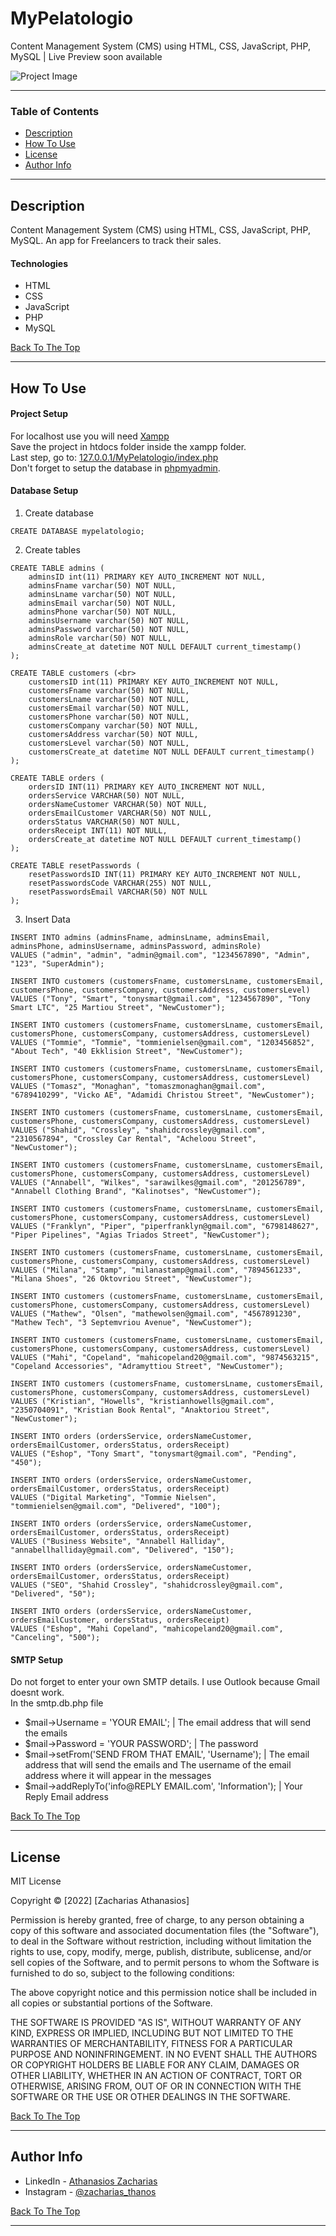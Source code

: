# MyPelatologio
Content Management System (CMS) using HTML, CSS, JavaScript, PHP, MySQL | Live Preview soon available

![Project Image](https://cdn.discordapp.com/attachments/924363712821882890/987764423412297759/project-image.png)

---

### Table of Contents

- [Description](#description)
- [How To Use](#how-to-use)
- [License](#license)
- [Author Info](#author-info)

---

## Description

Content Management System (CMS) using HTML, CSS, JavaScript, PHP, MySQL. 
Αn app for Freelancers to track their sales.

#### Technologies

- HTML
- CSS
- JavaScript
- PHP
- MySQL

[Back To The Top](#mypelatologio)

---

## How To Use

#### Project Setup

For localhost use you will need [Xampp](https://www.apachefriends.org/download.html)
<br>
Save the project in htdocs folder inside the xampp folder.
<br>
Last step, go to: [127.0.0.1/MyPelatologio/index.php](http://127.0.0.1/MyPelatologio/index.php)
<br>
Don't forget to setup the database in [phpmyadmin](http://127.0.0.1/phpmyadmin).

#### Database Setup

1. Create database

```
CREATE DATABASE mypelatologio;
```

2. Create tables

```
CREATE TABLE admins (
  	adminsID int(11) PRIMARY KEY AUTO_INCREMENT NOT NULL,
  	adminsFname varchar(50) NOT NULL,
  	adminsLname varchar(50) NOT NULL,
  	adminsEmail varchar(50) NOT NULL,
  	adminsPhone varchar(50) NOT NULL,
  	adminsUsername varchar(50) NOT NULL,
  	adminsPassword varchar(50) NOT NULL,
  	adminsRole varchar(50) NOT NULL,
  	adminsCreate_at datetime NOT NULL DEFAULT current_timestamp()
);

CREATE TABLE customers (<br>
	customersID int(11) PRIMARY KEY AUTO_INCREMENT NOT NULL,
  	customersFname varchar(50) NOT NULL,
  	customersLname varchar(50) NOT NULL,
  	customersEmail varchar(50) NOT NULL,
  	customersPhone varchar(50) NOT NULL,
  	customersCompany varchar(50) NOT NULL,
  	customersAddress varchar(50) NOT NULL,
  	customersLevel varchar(50) NOT NULL,
	customersCreate_at datetime NOT NULL DEFAULT current_timestamp()
);

CREATE TABLE orders (
	ordersID INT(11) PRIMARY KEY AUTO_INCREMENT NOT NULL,
	ordersService VARCHAR(50) NOT NULL,
	ordersNameCustomer VARCHAR(50) NOT NULL,
	ordersEmailCustomer VARCHAR(50) NOT NULL,
	ordersStatus VARCHAR(50) NOT NULL,
	ordersReceipt INT(11) NOT NULL,
	ordersCreate_at datetime NOT NULL DEFAULT current_timestamp()
);

CREATE TABLE resetPasswords (
	resetPasswordsID INT(11) PRIMARY KEY AUTO_INCREMENT NOT NULL,
	resetPasswordsCode VARCHAR(255) NOT NULL,
	resetPasswordsEmail VARCHAR(50) NOT NULL
);
```

3. Insert Data

```
INSERT INTO admins (adminsFname, adminsLname, adminsEmail, adminsPhone, adminsUsername, adminsPassword, adminsRole)
VALUES ("admin", "admin", "admin@gmail.com", "1234567890", "Admin", "123", "SuperAdmin");

INSERT INTO customers (customersFname, customersLname, customersEmail, customersPhone, customersCompany, customersAddress, customersLevel)
VALUES ("Tony", "Smart", "tonysmart@gmail.com", "1234567890", "Tony Smart LTC", "25 Martiou Street", "NewCustomer");

INSERT INTO customers (customersFname, customersLname, customersEmail, customersPhone, customersCompany, customersAddress, customersLevel)
VALUES ("Tommie", "Tommie", "tommienielsen@gmail.com", "1203456852", "About Tech", "40 Ekklision Street", "NewCustomer");

INSERT INTO customers (customersFname, customersLname, customersEmail, customersPhone, customersCompany, customersAddress, customersLevel)
VALUES ("Tomasz", "Monaghan", "tomaszmonaghan@gmail.com", "6789410299", "Vicko AE", "Adamidi Christou Street", "NewCustomer");

INSERT INTO customers (customersFname, customersLname, customersEmail, customersPhone, customersCompany, customersAddress, customersLevel)
VALUES ("Shahid", "Crossley", "shahidcrossley@gmail.com", "2310567894", "Crossley Car Rental", "Acheloou Street", "NewCustomer");

INSERT INTO customers (customersFname, customersLname, customersEmail, customersPhone, customersCompany, customersAddress, customersLevel)
VALUES ("Annabell", "Wilkes", "sarawilkes@gmail.com", "201256789", "Annabell Clothing Brand", "Kalinotses", "NewCustomer");

INSERT INTO customers (customersFname, customersLname, customersEmail, customersPhone, customersCompany, customersAddress, customersLevel)
VALUES ("Franklyn", "Piper", "piperfranklyn@gmail.com", "6798148627", "Piper Pipelines", "Agias Triados Street", "NewCustomer");

INSERT INTO customers (customersFname, customersLname, customersEmail, customersPhone, customersCompany, customersAddress, customersLevel)
VALUES ("Milana", "Stamp", "milanastamp@gmail.com", "7894561233", "Milana Shoes", "26 Oktovriou Street", "NewCustomer");

INSERT INTO customers (customersFname, customersLname, customersEmail, customersPhone, customersCompany, customersAddress, customersLevel)
VALUES ("Mathew", "Olsen", "mathewolsen@gmail.com", "4567891230", "Mathew Tech", "3 Septemvriou Avenue", "NewCustomer");

INSERT INTO customers (customersFname, customersLname, customersEmail, customersPhone, customersCompany, customersAddress, customersLevel)
VALUES ("Mahi", "Copeland", "mahicopeland20@gmail.com", "9874563215", "Copeland Accessories", "Adramyttiou Street", "NewCustomer");

INSERT INTO customers (customersFname, customersLname, customersEmail, customersPhone, customersCompany, customersAddress, customersLevel)
VALUES ("Kristian", "Howells", "kristianhowells@gmail.com", "2350704091", "Kristian Book Rental", "Anaktoriou Street", "NewCustomer");

INSERT INTO orders (ordersService, ordersNameCustomer, ordersEmailCustomer, ordersStatus, ordersReceipt)
VALUES ("Eshop", "Tony Smart", "tonysmart@gmail.com", "Pending", "450");

INSERT INTO orders (ordersService, ordersNameCustomer, ordersEmailCustomer, ordersStatus, ordersReceipt)
VALUES ("Digital Marketing", "Tommie Nielsen", "tommienielsen@gmail.com", "Delivered", "100");

INSERT INTO orders (ordersService, ordersNameCustomer, ordersEmailCustomer, ordersStatus, ordersReceipt)
VALUES ("Business Website", "Annabell Halliday", "annabellhalliday@gmail.com", "Delivered", "150");

INSERT INTO orders (ordersService, ordersNameCustomer, ordersEmailCustomer, ordersStatus, ordersReceipt)
VALUES ("SEO", "Shahid Crossley", "shahidcrossley@gmail.com", "Delivered", "50");

INSERT INTO orders (ordersService, ordersNameCustomer, ordersEmailCustomer, ordersStatus, ordersReceipt)
VALUES ("Eshop", "Mahi Copeland", "mahicopeland20@gmail.com", "Canceling", "500");
```

#### SMTP Setup

Do not forget to enter your own SMTP details. I use Outlook because Gmail doesnt work. <br>
In the smtp.db.php file

- $mail->Username = 'YOUR EMAIL';  |  The email address that will send the emails
- $mail->Password = 'YOUR PASSWORD';  |  The password
- $mail->setFrom('SEND FROM THAT EMAIL', 'Username');  |  The email address that will send the emails and Τhe username of the email address where it will appear in the messages
- $mail->addReplyTo('info@REPLY EMAIL.com', 'Information');  |  Your Reply Email address

[Back To The Top](#mypelatologio)

---

## License

MIT License

Copyright © [2022] [Zacharias Athanasios]

Permission is hereby granted, free of charge, to any person obtaining a copy
of this software and associated documentation files (the "Software"), to deal
in the Software without restriction, including without limitation the rights
to use, copy, modify, merge, publish, distribute, sublicense, and/or sell
copies of the Software, and to permit persons to whom the Software is
furnished to do so, subject to the following conditions:

The above copyright notice and this permission notice shall be included in all
copies or substantial portions of the Software.

THE SOFTWARE IS PROVIDED "AS IS", WITHOUT WARRANTY OF ANY KIND, EXPRESS OR
IMPLIED, INCLUDING BUT NOT LIMITED TO THE WARRANTIES OF MERCHANTABILITY,
FITNESS FOR A PARTICULAR PURPOSE AND NONINFRINGEMENT. IN NO EVENT SHALL THE
AUTHORS OR COPYRIGHT HOLDERS BE LIABLE FOR ANY CLAIM, DAMAGES OR OTHER
LIABILITY, WHETHER IN AN ACTION OF CONTRACT, TORT OR OTHERWISE, ARISING FROM,
OUT OF OR IN CONNECTION WITH THE SOFTWARE OR THE USE OR OTHER DEALINGS IN THE
SOFTWARE.

[Back To The Top](#mypelatologio)

---

## Author Info

- LinkedIn - [Athanasios Zacharias](https://www.linkedin.com/in/athanasios-zacharias/)
- Instagram - [@zacharias_thanos](https://www.instagram.com/zacharias_thanos/)

[Back To The Top](#mypelatologio)

---

